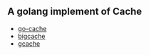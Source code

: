 ## A golang implement of Cache

- [go-cache](https://github.com/patrickmn/go-cache)
- [bigcache](https://github.com/allegro/bigcache)
- [gcache](https://github.com/bluele/gcache)